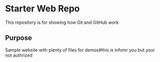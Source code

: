 # Starter Web Repo

This repository is for showing how Git and GitHub work

## Purpose

Sample website with plenty of files for demos#this is infomr you
but your not authrized
